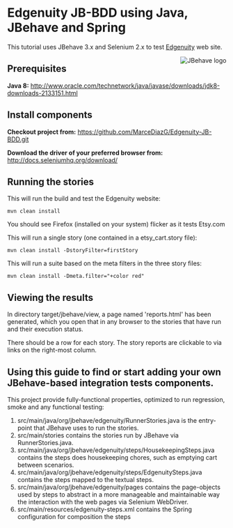 # Edgenuity JB-BDD using Java, JBehave and Spring

This tutorial uses JBehave 3.x and Selenium 2.x to test [Edgenuity](https://www.edgenuity.com/) web site.

<img src="http://jbehave.org/reference/preview/images/jbehave-logo.png" alt="JBehave logo" align="right" />


Prerequisites
--------------
**Java 8:** http://www.oracle.com/technetwork/java/javase/downloads/jdk8-downloads-2133151.html


Install components
------------------
**Checkout project from:** 
https://github.com/MarceDiazG/Edgenuity-JB-BDD.git

**Download the driver of your preferred browser from:**
http://docs.seleniumhq.org/download/


## Running the stories

This will run the build and test the Edgenuity website:

    mvn clean install 

You should see Firefox (installed on your system) flicker as it tests Etsy.com

This will run a single story (one contained in a etsy_cart.story file):

    mvn clean install -DstoryFilter=firstStory

This will run a suite based on the meta filters in the three story files:

    mvn clean install -Dmeta.filter="+color red"

## Viewing the results

In directory target/jbehave/view, a page named 'reports.html' has been generated, which you open that in any browser to the stories that have run and their execution status.

There should be a row for each story.  The story reports are clickable to via links on the right-most column.

## Using this guide to find or start adding your own JBehave-based integration tests components.

This project provide fully-functional properties, optimized to run regression, smoke and any functional testing:

1. src/main/java/org/jbehave/edgenuity/RunnerStories.java is the entry-point that JBehave uses to run the stories. 
2. src/main/stories contains the stories run by JBehave via RunnerStories.java.
3. src/main/java/org/jbehave/edgenuity/steps/HousekeepingSteps.java contains the steps does housekeeping chores, such as emptying cart between scenarios. 
4. src/main/java/org/jbehave/edgenuity/steps/EdgenuitySteps.java contains the steps mapped to the textual steps.
5. src/main/java/org/jbehave/edgenuity/pages contains the page-objects used by steps to abstract in a more manageable and maintainable way the interaction with the web pages via Selenium WebDriver.
6. src/main/resources/edgenuity-steps.xml contains the Spring configuration for composition the steps


